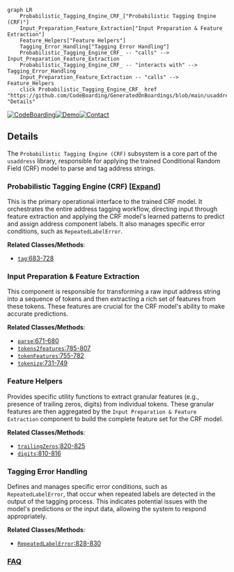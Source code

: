 ```mermaid
graph LR
    Probabilistic_Tagging_Engine_CRF_["Probabilistic Tagging Engine (CRF)"]
    Input_Preparation_Feature_Extraction["Input Preparation & Feature Extraction"]
    Feature_Helpers["Feature Helpers"]
    Tagging_Error_Handling["Tagging Error Handling"]
    Probabilistic_Tagging_Engine_CRF_ -- "calls" --> Input_Preparation_Feature_Extraction
    Probabilistic_Tagging_Engine_CRF_ -- "interacts with" --> Tagging_Error_Handling
    Input_Preparation_Feature_Extraction -- "calls" --> Feature_Helpers
    click Probabilistic_Tagging_Engine_CRF_ href "https://github.com/CodeBoarding/GeneratedOnBoardings/blob/main/usaddress/Probabilistic_Tagging_Engine_CRF_.md" "Details"
```

[![CodeBoarding](https://img.shields.io/badge/Generated%20by-CodeBoarding-9cf?style=flat-square)](https://github.com/CodeBoarding/GeneratedOnBoardings)[![Demo](https://img.shields.io/badge/Try%20our-Demo-blue?style=flat-square)](https://www.codeboarding.org/demo)[![Contact](https://img.shields.io/badge/Contact%20us%20-%20contact@codeboarding.org-lightgrey?style=flat-square)](mailto:contact@codeboarding.org)

## Details

The `Probabilistic Tagging Engine (CRF)` subsystem is a core part of the `usaddress` library, responsible for applying the trained Conditional Random Field (CRF) model to parse and tag address strings.

### Probabilistic Tagging Engine (CRF) [[Expand]](./Probabilistic_Tagging_Engine_CRF_.md)
This is the primary operational interface to the trained CRF model. It orchestrates the entire address tagging workflow, directing input through feature extraction and applying the CRF model's learned patterns to predict and assign address component labels. It also manages specific error conditions, such as `RepeatedLabelError`.


**Related Classes/Methods**:

- <a href="https://github.com/datamade/usaddress/blob/main/usaddress/__init__.py#L683-L728" target="_blank" rel="noopener noreferrer">`tag`:683-728</a>


### Input Preparation & Feature Extraction
This component is responsible for transforming a raw input address string into a sequence of tokens and then extracting a rich set of features from these tokens. These features are crucial for the CRF model's ability to make accurate predictions.


**Related Classes/Methods**:

- <a href="https://github.com/datamade/usaddress/blob/main/usaddress/__init__.py#L671-L680" target="_blank" rel="noopener noreferrer">`parse`:671-680</a>
- <a href="https://github.com/datamade/usaddress/blob/main/usaddress/__init__.py#L785-L807" target="_blank" rel="noopener noreferrer">`tokens2features`:785-807</a>
- <a href="https://github.com/datamade/usaddress/blob/main/usaddress/__init__.py#L755-L782" target="_blank" rel="noopener noreferrer">`tokenFeatures`:755-782</a>
- <a href="https://github.com/datamade/usaddress/blob/main/usaddress/__init__.py#L731-L749" target="_blank" rel="noopener noreferrer">`tokenize`:731-749</a>


### Feature Helpers
Provides specific utility functions to extract granular features (e.g., presence of trailing zeros, digits) from individual tokens. These granular features are then aggregated by the `Input Preparation & Feature Extraction` component to build the complete feature set for the CRF model.


**Related Classes/Methods**:

- <a href="https://github.com/datamade/usaddress/blob/main/usaddress/__init__.py#L820-L825" target="_blank" rel="noopener noreferrer">`trailingZeros`:820-825</a>
- <a href="https://github.com/datamade/usaddress/blob/main/usaddress/__init__.py#L810-L816" target="_blank" rel="noopener noreferrer">`digits`:810-816</a>


### Tagging Error Handling
Defines and manages specific error conditions, such as `RepeatedLabelError`, that occur when repeated labels are detected in the output of the tagging process. This indicates potential issues with the model's predictions or the input data, allowing the system to respond appropriately.


**Related Classes/Methods**:

- <a href="https://github.com/datamade/usaddress/blob/main/usaddress/__init__.py#L828-L830" target="_blank" rel="noopener noreferrer">`RepeatedLabelError`:828-830</a>




### [FAQ](https://github.com/CodeBoarding/GeneratedOnBoardings/tree/main?tab=readme-ov-file#faq)